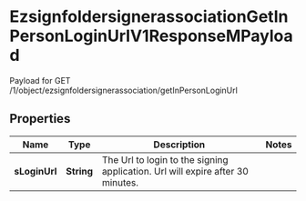 

# EzsignfoldersignerassociationGetInPersonLoginUrlV1ResponseMPayload

Payload for GET /1/object/ezsignfoldersignerassociation/getInPersonLoginUrl

## Properties

| Name | Type | Description | Notes |
|------------ | ------------- | ------------- | -------------|
|**sLoginUrl** | **String** | The Url to login to the signing application.    Url will expire after 30 minutes.   |  |



